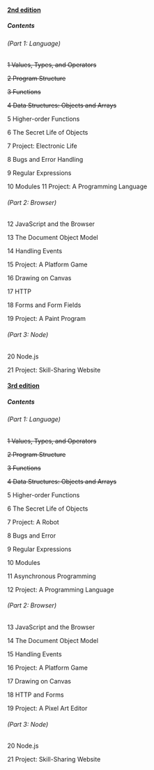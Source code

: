 #### [2nd edition](https://eloquentjavascript.net/2nd_edition/)
##### Contents
###### _(Part 1: Language)_
~~1 Values, Types, and Operators~~

~~2 Program Structure~~

~~3  Functions~~

~~4 Data Structures: Objects and Arrays~~

5 Higher-order Functions

6 The Secret Life of Objects

7 Project: Electronic Life

8 Bugs and Error Handling

9 Regular Expressions

10 Modules
11 Project: A Programming Language

###### _(Part 2: Browser)_

12 JavaScript and the Browser

13 The Document Object Model

14 Handling Events

15 Project: A Platform Game

16 Drawing on Canvas

17 HTTP

18 Forms and Form Fields

19 Project: A Paint Program

###### _(Part 3: Node)_

20 Node.js

21 Project: Skill-Sharing Website

#### [3rd edition](https://eloquentjavascript.net/)

##### Contents

###### _(Part 1: Language)_

 ~~1 Values, Types, and Operators~~
 
 ~~2 Program Structure~~
 
 ~~3 Functions~~
 
 ~~4 Data Structures: Objects and Arrays~~
 
 5 Higher-order Functions
 
 6 The Secret Life of Objects
 
 7 Project: A Robot
 
 8 Bugs and Error
 
 9 Regular Expressions
 
10 Modules

11 Asynchronous Programming

12 Project: A Programming Language

###### _(Part 2: Browser)_

13 JavaScript and the Browser

14 The Document Object Model

15 Handling Events

16 Project: A Platform Game

17 Drawing on Canvas

18 HTTP and Forms

19 Project: A Pixel Art Editor

###### _(Part 3: Node)_

20 Node.js

21 Project: Skill-Sharing Website
